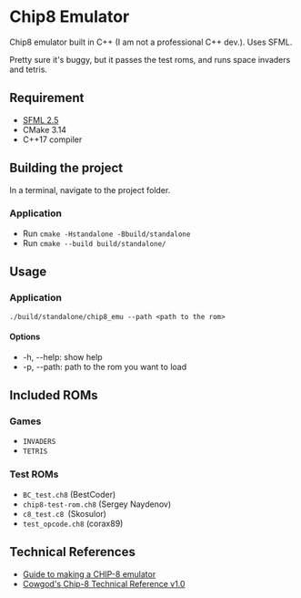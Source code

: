 # Chip8 Emulator
Chip8 emulator built in C++ (I am not a professional C++ dev.). Uses SFML.

Pretty sure it's buggy, but it passes the test roms, and runs space invaders and tetris.

## Requirement
 - [SFML 2.5](https://www.sfml-dev.org/index.php)
 - CMake 3.14
 - C++17 compiler

## Building the project
In a terminal, navigate to the project folder.

### Application
- Run `cmake -Hstandalone -Bbuild/standalone`
- Run `cmake --build build/standalone/`

## Usage
### Application
`./build/standalone/chip8_emu --path <path to the rom>`

#### Options
- -h, --help: show help
- -p, --path: path to the rom you want to load

## Included ROMs
### Games
- `INVADERS`
- `TETRIS`
### Test ROMs
- `BC_test.ch8` (BestCoder)
- `chip8-test-rom.ch8` (Sergey Naydenov)
- `c8_test.c8 `(Skosulor)
- `test_opcode.ch8` (corax89)

## Technical References
- [Guide to making a CHIP-8 emulator](https://tobiasvl.github.io/blog/write-a-chip-8-emulator/)
- [Cowgod's Chip-8 Technical Reference v1.0](http://devernay.free.fr/hacks/chip8/C8TECH10.HTM)
